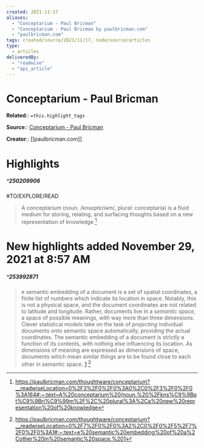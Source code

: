 ```yaml
---
created: 2021-11-17
aliases:
  - "Conceptarium - Paul Bricman"
  - "Conceptarium - Paul Bricman by paulbricman.com"
  - "paulbricman.com"
tags: created/source/2021/11/17, node/source/articles
type: 
  - articles
deliveredBy: 
  - "readwise"
  - "api_article"
---
```

# Conceptarium - Paul Bricman

**Related**:: 
*`=this.highlight_tags`*

**Source**:: [Conceptarium - Paul Bricman](https://paulbricman.com/thoughtware/conceptarium)

**Creator**:: [[paulbricman.com]]

# Highlights
##### ^250209906
#TO/EXPLORE/READ  
> A conceptarium (noun. /knsɛptɛriəm/, plural: conceptaria) is a fluid medium for storing, relating, and surfacing thoughts based on a new representation of knowledge 
  [^250209906]

[^250209906]: https://paulbricman.com/thoughtware/conceptarium?__readwiseLocation=0%2F3%2F0%2F0%3A0%2C0%2F3%2F0%2F0%3A164#:~:text=A%20conceptarium%20(noun.%20%2Fkns%C9%9Bpt%C9%9Bri%C9%99m%2F%2C%20plural%3A%2Ca%20new%20representation%20of%20knowledge

# New highlights added November 29, 2021 at 8:57 AM
##### ^253992871
  
> e semantic embedding of a document is a set of spatial coordinates, a finite list of numbers which indicate its location in space. Notably, this is not a physical space, and the document coordinates are not related to latitude and longitude. Rather, documents live in a *semantic space*, a space of possible meanings, with way more than three dimensions. Clever statistical models take on the task of *projecting* individual documents onto semantic space automatically, providing the actual coordinates. The semantic embedding of a document is strictly a function of its contents, with nothing else influencing its location. As dimensions of meaning are expressed as dimensions of space, documents which mean similar things are to be found close to each other in semantic space. [1](https://paulbricman.com/thoughtware/conceptarium\#fn:2) 
  [^253992871]

[^253992871]: https://paulbricman.com/thoughtware/conceptarium?__readwiseLocation=0%2F7%2F0%2F0%3A2%2C0%2F0%2F5%2F7%2F0%2F0%3A1#:~:text=e%20semantic%20embedding%20of%20a%2Cother%20in%20semantic%20space.%201

